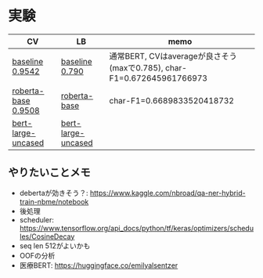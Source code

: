 # 実験

|CV|LB|memo|
|--|--|--|
|[baseline 0.9542]|[baseline 0.790]|通常BERT, CVはaverageが良さそう(maxで0.785), char-F1=0.672645961766973|
|[roberta-base 0.9508]|[roberta-base ]|char-F1=0.6689833520418732|
|[bert-large-uncased ]|[bert-large-uncased ]||

[baseline 0.9542]:https://www.kaggle.com/takamichitoda/nbme-train-transformer-on-tpu?scriptVersionId=87207206
[baseline 0.790]:https://www.kaggle.com/takamichitoda/nbme-infer-transformer-on-gpu?scriptVersionId=87259061
[roberta-base 0.9508]:https://www.kaggle.com/takamichitoda/nbme-train-transformer-on-tpu?scriptVersionId=87293546
[roberta-base ]:xxx
[bert-large-uncased ]:xxx
[bert-large-uncased ]:xxx




## やりたいことメモ
- debertaが効きそう？: https://www.kaggle.com/nbroad/qa-ner-hybrid-train-nbme/notebook
- 後処理
- scheduler: https://www.tensorflow.org/api_docs/python/tf/keras/optimizers/schedules/CosineDecay
- seq len 512がよいかも
- OOFの分析
- 医療BERT: https://huggingface.co/emilyalsentzer
